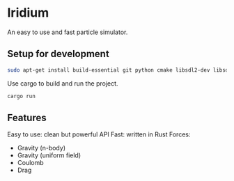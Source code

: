 # Iridium

An easy to use and fast particle simulator.

## Setup for development

```sh
sudo apt-get install build-essential git python cmake libsdl2-dev libsdl2-image-dev libsdl2-ttf-dev libsdl2-mixer-dev libsdl2-gfx-dev libvulkan-dev vulkan-utils
```

Use cargo to build and run the project.

```sh
cargo run
```

## Features

Easy to use: clean but powerful API
Fast: written in Rust
Forces:
- Gravity (n-body)
- Gravity (uniform field) 
- Coulomb
- Drag
